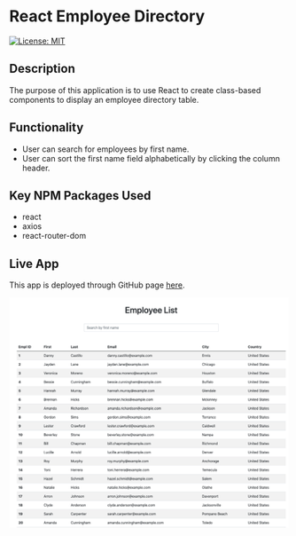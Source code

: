 # React Employee Directory
[![License: MIT](https://img.shields.io/badge/License-MIT-blue.svg)](https://opensource.org/licenses/MIT)


## Description

The purpose of this application is to use React to create class-based components to display an employee directory table.

## Functionality

* User can search for employees by first name.
* User can sort the first name field alphabetically by clicking the column header.

## Key NPM Packages Used
* react
* axios
* react-router-dom

## Live App

This app is deployed through GitHub page [here](https://mrpancakes.github.io/react-employee-directory/).

![Application Preview](./public/app-screenshot.png)




